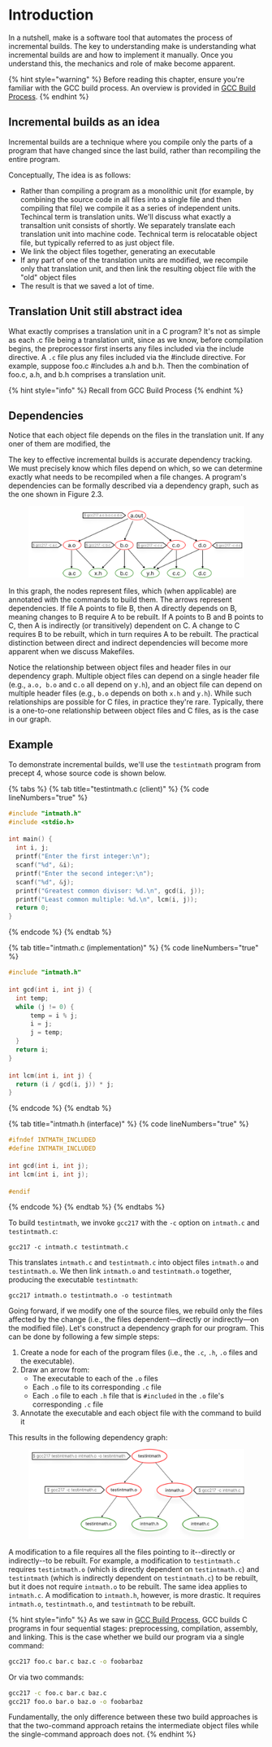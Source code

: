 # Introduction

In a nutshell, make is a software tool that automates the process of incremental builds. The key to understanding make is understanding what incremental builds are and how to implement it manually. Once you understand this, the mechanics and role of make become apparent.

{% hint style="warning" %}
Before reading this chapter, ensure you're familiar with the GCC build process. An overview is provided in [GCC Build Process](broken-reference/).
{% endhint %}

## Incremental builds as an idea

Incremental builds are a technique where you compile only the parts of a program that have changed since the last build, rather than recompiling the entire program.

Conceptually, The idea is as follows:

* Rather than compiling a program as a monolithic unit (for example, by combining the source code in all files into a single file and then compiling that file) we compile it as a series of independent units. Techincal term is translation units. We'll discuss what exactly a transaltion unit consists of shortly. We separately translate each translation unit into machine code. Technical term is relocatable object file, but typically referred to as just object file.&#x20;
* We link the object files together, generating an executable
* If any part of one of the translation units are modified, we recompile only that translation unit, and then link the resulting object file with the "old" object files
* The result is that we saved a lot of time.&#x20;

## Translation Unit still abstract idea

What exactly comprises a translation unit in a C program? It's not as simple as each .c file being a translation unit, since as we know, before compilation begins, the preprocessor first inserts any files included via the include directive. A `.c` file plus any files included via the #include directive. For example, suppose foo.c #includes a.h and b.h. Then the combination of foo.c, a.h, and b.h comprises a translation unit.&#x20;

{% hint style="info" %}
Recall from GCC Build Process&#x20;
{% endhint %}

## Dependencies

Notice that each object file depends on the files in the translation unit. If any oner of them are modified, the&#x20;

The key to effective incremental builds is accurate dependency tracking. We must precisely know which files depend on which, so we can determine exactly what needs to be recompiled when a file changes. A program's dependencies can be formally described via a dependency graph, such as the one shown in Figure 2.3.

<figure><img src="../.gitbook/assets/Group 132.png" alt=""><figcaption></figcaption></figure>

In this graph, the nodes represent files, which (when applicable) are annotated with the commands to build them. The arrows represent dependencies. If file A points to file B, then A directly depends on B, meaning changes to B require A to be rebuilt. If A points to B and B points to C, then A is indirectly (or transitively) dependent on C. A change to C requires B to be rebuilt, which in turn requires A to be rebuilt. The practical distinction between direct and indirect dependencies will become more apparent when we discuss Makefiles.

Notice the relationship between object files and header files in our dependency graph. Multiple object files can depend on a single header file (e.g., `a.o, b.o` and c`.o` all depend on y`.h`), and an object file can depend on multiple header files (e.g., `b.o` depends on both `x.h` and `y.h`). While such relationships are possible for C files, in practice they're rare. Typically, there is a one-to-one relationship between object files and C files, as is the case in our graph.

## Example

To demonstrate incremental builds, we'll use the `testintmath` program from precept 4, whose source code is shown below.

{% tabs %}
{% tab title="testintmath.c (client)" %}
{% code lineNumbers="true" %}
```c
#include "intmath.h"
#include <stdio.h>

int main() {
  int i, j;
  printf("Enter the first integer:\n");
  scanf("%d", &i);
  printf("Enter the second integer:\n");
  scanf("%d", &j);
  printf("Greatest common divisor: %d.\n", gcd(i, j));
  printf("Least common multiple: %d.\n", lcm(i, j));
  return 0;
}
```
{% endcode %}
{% endtab %}

{% tab title="intmath.c (implementation)" %}
{% code lineNumbers="true" %}
```c
#include "intmath.h"

int gcd(int i, int j) {
  int temp;
  while (j != 0) {
      temp = i % j;
      i = j;
      j = temp;
  }
  return i;
}

int lcm(int i, int j) {
  return (i / gcd(i, j)) * j;
}
```
{% endcode %}
{% endtab %}

{% tab title="intmath.h (interface)" %}
{% code lineNumbers="true" %}
```c
#ifndef INTMATH_INCLUDED
#define INTMATH_INCLUDED

int gcd(int i, int j);
int lcm(int i, int j);

#endif
```
{% endcode %}
{% endtab %}
{% endtabs %}

To build `testintmath`, we invoke `gcc217` with the `-c` option on `intmath.c` and `testintmath.c`:

```
gcc217 -c intmath.c testintmath.c 
```

This translates `intmath.c` and `testintmath.c` into object files `intmath.o` and `testintmath.o`. We then link `intmath.o` and `testintmath.o` together, producing the executable `testintmath`:

```
gcc217 intmath.o testintmath.o -o testintmath
```

Going forward, if we modify one of the source files, we rebuild only the files affected by the change (i.e., the files dependent—directly or indirectly—on the modified file). Let's construct a dependency graph for our program. This can be done by following a few simple steps:

1. Create a node for each of the program files (i.e., the `.c`, `.h`, `.o` files and the executable).
2. Draw an arrow from:
   * The executable to each of the `.o` files
   * Each `.o` file to its corresponding `.c` file
   * Each `.o` file to each `.h` file that is `#included` in the `.o` file's corresponding `.c` file
3. Annotate the executable and each object file with the command to build it

This results in the following dependency graph:

<figure><img src="../.gitbook/assets/Group 125 (1).png" alt=""><figcaption></figcaption></figure>

A modification to a file requires all the files pointing to it--directly or indirectly--to be rebuilt. For example, a modification to `testintmath.c` requires `testintmath.o` (which is directly dependent on `testintmath.c`) and `testintmath` (which is indirectly dependent on `testintmath.c`) to be rebuilt, but it does not require `intmath.o` to be rebuilt. The same idea applies to `intmath.c`. A modification to `intmath.h`, however, is more drastic. It requires `intmath.o`, `testintmath.o`, and `testintmath` to be rebuilt.&#x20;

{% hint style="info" %}
As we saw in [GCC Build Process](broken-reference/), GCC builds C programs in four sequential stages: preprocessing, compilation, assembly, and linking. This is the case whether we build our program via a single command:

```bash
gcc217 foo.c bar.c baz.c -o foobarbaz
```

Or via two commands:

```bash
gcc217 -c foo.c bar.c baz.c 
gcc217 foo.o bar.o baz.o -o foobarbaz 
```

Fundamentally, the only difference between these two build approaches is that the two-command approach retains the intermediate object files while the single-command approach does not.
{% endhint %}
